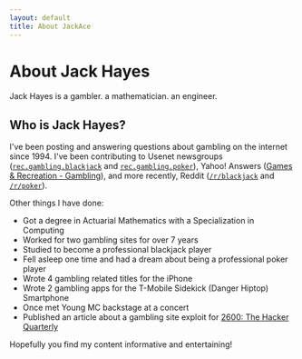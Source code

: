 ```yaml
---
layout: default
title: About JackAce
---
```

# About Jack Hayes

Jack Hayes is a gambler. a mathematician. an engineer.

## Who is Jack Hayes?

I've been posting and answering questions about gambling on the internet since 1994. I've been contributing
to Usenet newsgroups ([`rec.gambling.blackjack`](https://groups.google.com/g/rec.gambling.blackjack)
and [`rec.gambling.poker`](https://groups.google.com/g/rec.gambling.poker)), Yahoo! Answers
([Games & Recreation - Gambling](https://web.archive.org/web/20120512004918/http://answers.yahoo.com/dir/index?sid=396545375)),
and more recently, Reddit ([`/r/blackjack`](https://reddit.com/r/blackjack/) and [`/r/poker`](https://reddit.com/r/poker/)).

Other things I have done:
* Got a degree in Actuarial Mathematics with a Specialization in Computing
* Worked for two gambling sites for over 7 years
* Studied to become a professional blackjack player
* Fell asleep one time and had a dream about being a professional poker player
* Wrote 4 gambling related titles for the iPhone
* Wrote 2 gambling apps for the T-Mobile Sidekick (Danger Hiptop) Smartphone
* Once met Young MC backstage at a concert
* Published an article about a gambling site exploit for [2600: The Hacker Quarterly](https://store.2600.com/collections/2000-2009/products/summer-2005)

Hopefully you find my content informative and entertaining!
